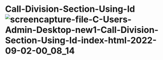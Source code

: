 # Call-Division-Section-Using-Id![screencapture-file-C-Users-Admin-Desktop-new1-Call-Division-Section-Using-Id-index-html-2022-09-02-00_08_14](https://user-images.githubusercontent.com/109981543/187989449-3ef8f4c5-48fc-4c48-81ea-3837e330d940.png)
